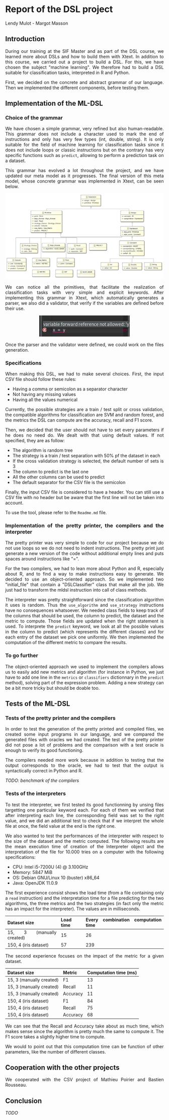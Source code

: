 <div style="text-align: justify">

# Report of the DSL project

Lendy Mulot - Margot Masson

## Introduction

During our training at the SIF Master and as part of the DSL course, we learned more about DSLs and how to build them with Xtext. In addition to this course, we carried out a project to build a DSL. For this, we have chosen the subject "machine learning". We therefore had to build a DSL suitable for classification tasks, interpreted in R and Python.

First, we decided on the concrete and abstract grammar of our language. Then we implemented the different components, before testing them.

## Implementation of the ML-DSL

### Choice of the grammar

We have chosen a simple grammar, very refined but also human-readable. This grammar does not include a character used to mark the end of instructions and only has very few types (int, double, string). It is only suitable for the field of machine learning for classification tasks since it does not include loops or classic instructions but on the contrary has very specific functions such as `predict`, allowing to perform a prediction task on a dataset.

This grammar has evolved a lot throughout the project, and we have updated our meta model as it progresses. The final version of this meta model, whose concrete grammar was implemented in Xtext, can be seen below.

<p align="center">
    <img src="https://github.com/ZeGmX/DSL-Project/blob/main/Metamodel-v3.jpg?raw=true">
</p>

We can notice all the primitives, that facilitate the realization of classification tasks with very simple and explicit keywords. After implementing this grammar in Xtext, which automatically generates a parser, we also did a validator, that verify if the variables are defined before their use.

<p align="center">
    <img src="https://github.com/ZeGmX/DSL-Project/blob/main/screen_validator.png?raw=true">
</p>

Once the parser and the validator were defined, we could work on the files generation.

### Specifications

When making this DSL, we had to make several choices. First, the input CSV file should follow these rules:
- Having a comma or semicolon as a separator character
- Not having any missing values
- Having all the values numerical

Currently, the possible strategies are a train / test split or cross validation, the compatible algorithms for classification are SVM and random forest, and the metrics the DSL can compute are the accuracy, recall and F1 score.

Then, we decided that the user should not have to set every parameters if he does no need do. We dealt with that using default values. If not specified, they are as follow:  

- The algorithm is random tree
- The strategy is a train / test separation with 50% pf the dataset in each
- If the cross validation strategy is selected, the default number of sets is 3
- The column to predict is the last one
- All the other columns can be used to predict
- The default separator for the CSV file is the semicolon

Finally, the input CSV file is considered to have a header. You can still use a CSV file with no header but be aware that the first line will not be taken into account.


To use the tool, please refer to the `Readme.md` file.

### Implementation of the pretty printer, the compilers and the interpreter

The pretty printer was very simple to code for our project because we do not use loops so we do not need to indent instructions. The pretty print just generate a new version of the code without additional empty lines and puts spaces around instructions like "=".

For the two compilers, we had to lean more about Python and R, especially about R, and to find a way to make instructions easy to generate. We decided to use an object-oriented approach. So we implemented two "initial_file" that contain a "DSLClassifier" class that make all the job. We just had to transform the mldsl instruction into call of class methods.

The interpreter was pretty straightforward since the classification algorithm it uses is random. Thus the `use_algorithm` and `use_strategy` instructions have no consequences whatsoever. We needed class fields to keep track of the columns that should be used, the column to predict, the dataset and the metric to compute. Those fields are updated when the right statement is used. To interprete the `predict` keyword, we look at all the possible values in the column to predict (which represents the different classes) and for each entry of the dataset we pick one uniformly. We then implemented the computation of the different metric to compare the results.

### To go further

The object-oriented approach we used to implement the compilers allows us to easily add new metrics and algorithm (for instance in Python, we just have to add one line in the `metrics` or `classifiers` dictionnary in the `predict` method), solving part of the expression problem. Adding a new strategy can be a bit more tricky but should be doable too.

## Tests of the ML-DSL

### Tests of the pretty printer and the compilers

In order to test the generation of the pretty printed and compiled files, we created some input programs in our language, and we compared the generated files with oracles we had created. The test of the pretty printer did not pose a lot of problems and the comparison with a test oracle is enough to verify its good functioning.

The compilers needed more work because in addition to testing that the output corresponds to the oracle, we had to test that the output is syntactically correct in Python and R.

*TODO: benchmark of the compilers*

### Tests of the interpreters

To test the interpreter, we first tested its good functionning by unsing files targetting one particular keyword each. For each of them we verified that after interpreting each line, the corresponding field was set to the right value, and we did an additional test to check that if we interpret the whole file at once, the field value at the end is the right one.

We also wanted to test the performances of the interpreter with respect to the size of the dataset and the metric computed. The following results are the mean execution time of creation of the Interpreter object and the interpretation of the file for 10.000 tries on a computer with the following specifications:
- CPU: Intel i5-7200U (4) @ 3.100GHz
- Memory: 5847 MiB
- OS: Debian GNU/Linux 10 (buster) x86_64
- Java: OpenJDK 11.0.9

The first experience consist shows the load time (from a file containing only a `read` instruction) and the interpretation time for a file predicting for the two algorithms, the three metrics and the two strategies (in fact only the metric has an impact for the interpreter). The values are in milliseconds.

| Dataset size | Load time | Every combination computation time |
|--------------|-----------|------------------------------------|
| 15, 3 (manually created) | 15 | 26 |
| 150, 4 (iris dataset)    | 57 | 239 |

The second experience focuses on the impact of the metric for a given dataset.

| Dataset size | Metric | Computation time (ms) |
|--------------|--------|-----------------------|
| 15, 3 (manually created) | F1 | 13 |
| 15, 3 (manually created) | Recall | 11 |
| 15, 3 (manually created) | Accuracy | 11 |
| 150, 4 (iris dataset)    | F1 | 84 |
| 150, 4 (iris dataset)    | Recall | 75 |
| 150, 4 (iris dataset)    | Accuracy | 68 |

We can see that the Recall and Accuracy take about as much time, which makes sense since the algorithm is pretty much the same to compute it. The F1 score takes a slightly higher time to compute.

We would to point out that this computation time can be function of other parameters, like the number of different classes.

## Cooperation with the other projects

We cooperated with the CSV project of Mathieu Poirier and Bastien Rousseau.

## Conclusion

*TODO*
